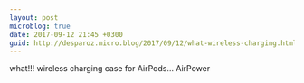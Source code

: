 ```yaml
---
layout: post
microblog: true
date: 2017-09-12 21:45 +0300
guid: http://desparoz.micro.blog/2017/09/12/what-wireless-charging.html
---
```

what!!! wireless charging case for AirPods… AirPower

